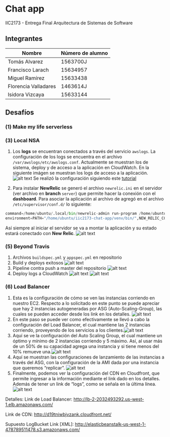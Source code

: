 # Chat app

IIC2173 - Entrega Final Arquitectura de Sistemas de Software

## Integrantes

| Nombre               | Número de alumno |
| -------------------- | ---------------- |
| Tomás Alvarez        | 1563700J         |
| Francisco Larach     | 15634957         |
| Miguel Ramírez       | 15633438         |
| Florencia Valladares | 1463614J         |
| Isidora Vizcaya      | 15633144         |

## Desafíos

### (1) Make my life serverless


### (3) Local NSA
1. Los __logs__ se encuentran conectados a través del servicio `awslogs`. La configuración de los logs se encuentra en el archivo `/var/awslogs/etc/awslogs.conf`. Actualmente se muestran los de sistema, deploy y de acceso a la aplicación en CloudWatch. En la siguiente imágen se muestran los logs de acceso a la aplicación.
![alt text](images/access-logs.png "Access Logs")
Se realizó la configuración siguiendo este [tutorial](https://docs.aws.amazon.com/AmazonCloudWatch/latest/logs/QuickStartEC2Instance.html)

2. Para instalar __NewRelic__ se generó el archivo `newrelic.ini` en el servidor (ver archivo en __branch__ `server`) que permite hacer la conexión con el __dashboard__. Para asociar la aplicación al archivo de agregó en el archivo `/etc/supervisor/conf.d/` lo siguiente:
```python
command=/home/ubuntu/.local/bin/newrelic-admin run-program /home/ubuntu/iic2173-chat-app/venv/bin/gunicorn -k eventlet -w 1 main:app 
environment=PATH="/home/ubuntu/iic2173-chat-app/venv/bin/",NEW_RELIC_CONFIG_FILE="/home/ubuntu/iic2173-chat-app/newrelic.ini"
```
Así siempre al iniciar el servidor se va a montar la aplicación y su estado estará conectado con __New Relic__.
![alt text](images/newrelic-dashboard.png "New Relic")


### (5) Beyond Travis

1. Archivos `buildspec.yml` y `appspec.yml` en repositorio
2. Build y deploys exitosos
![alt text](images/build-deploy-success.png "Build and Deploy Success")
3. Pipeline contra push a master del repositorio
![alt text](images/pipeline.png "CodePipeline")
4. Deploy logs a CloudWatch
![alt text](images/deploy-logs-1.png "CloudWatch Console")
![alt text](images/deploy-logs-2.png "Deploy Logs")

### (6) Load Balancer

1. Esta es la configuración de cómo se ven las instancias corriendo en nuestro EC2. Respecto a lo solicitado en este punto se puede apreciar que hay 2 instancias autogeneradas por ASG (Auto-Scaling-Group), las cuales se pueden acceder desde los link en los detalles.
![alt text](images/6.1.png "Build and Deploy Success")
2. En este paso se puede ver como efectivamente se llevó a cabo la configuración del Load Balancer, el cual mantiene las 2 instancias corriendo, proveyendo de los servicios a los clientes.![alt text](images/6.2.png "Build and Deploy Success")
3. Aquí se ve la configuración del Auto Scaling Group, el cual mantiene un óptimo y mínimo de 2 instancias corriendo y 5 máximo. Así, al usar más de un 50% de su capacidad agrega una instancia y si tiene menos del 10% remueve una.![alt text](images/6.3.png "Build and Deploy Success")
4. Aquí se muestran las configuraciones de lanzamiento de las instancias a través del ASG, con la configuración de la AMI dada por una instancia que queremos “replicar”.
![alt text](images/6.4.png "Build and Deploy Success")
5. Finalmente, podemos ver la configuración del CDN en Cloudfront, que permite ingresar a la información mediante el link dado en los detalles. 
Además de tener un link de “logs”, como se señala en la última línea.
![alt text](images/6.5.png "Build and Deploy Success")

Detalles: 
Link de Load Balancer: http://lb-2-2032493292.us-west-1.elb.amazonaws.com/

Link de CDN: http://d19tniwbjvzank.cloudfront.net/

Supuesto LogBucket Link [XML]: http://elasticbeanstalk-us-west-1-478789511478.s3.amazonaws.com/